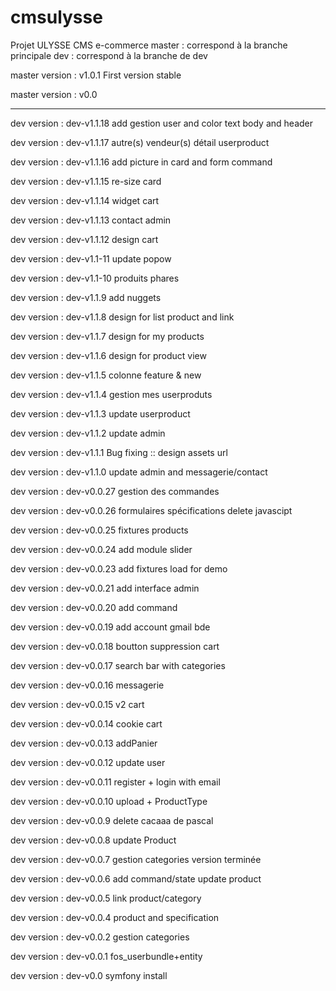 # cmsulysse
Projet ULYSSE CMS e-commerce
master  : correspond à la branche principale
dev     : correspond à la branche de dev



master version : v1.0.1
First version stable

master version : v0.0


--------------------------------
dev version : dev-v1.1.18
add gestion user and color text body and header

dev version : dev-v1.1.17
autre(s) vendeur(s) détail userproduct

dev version : dev-v1.1.16
add picture in card and form command

dev version : dev-v1.1.15
re-size card

dev version : dev-v1.1.14
widget cart

dev version : dev-v1.1.13
contact admin

dev version : dev-v1.1.12
design cart

dev version : dev-v1.1-11
update popow

dev version : dev-v1.1-10
produits phares

dev version : dev-v1.1.9
add nuggets

dev version : dev-v1.1.8
design for list product and link

dev version : dev-v1.1.7
design for my products

dev version : dev-v1.1.6
design for product view

dev version : dev-v1.1.5
colonne feature & new

dev version : dev-v1.1.4
gestion mes userproduts

dev version : dev-v1.1.3
update userproduct

dev version : dev-v1.1.2
update admin

dev version : dev-v1.1.1
Bug fixing :: design assets url

dev version : dev-v1.1.0
update admin and messagerie/contact

dev version    : dev-v0.0.27
gestion des commandes

dev version    : dev-v0.0.26
formulaires spécifications delete javascipt

dev version    : dev-v0.0.25
fixtures products

dev version    : dev-v0.0.24
add module slider

dev version    : dev-v0.0.23
add fixtures load for demo

dev version    : dev-v0.0.21
add interface admin

dev version    : dev-v0.0.20
add command

dev version    : dev-v0.0.19
add account gmail bde

dev version    : dev-v0.0.18
boutton suppression cart

dev version    : dev-v0.0.17
search bar with categories

dev version    : dev-v0.0.16
messagerie

dev version    : dev-v0.0.15
v2 cart

dev version    : dev-v0.0.14
cookie cart

dev version    : dev-v0.0.13
addPanier

dev version    : dev-v0.0.12
update user

dev version    : dev-v0.0.11
register + login with email

dev version    : dev-v0.0.10
upload + ProductType

dev version    : dev-v0.0.9
delete cacaaa de pascal

dev version    : dev-v0.0.8
update Product

dev version    : dev-v0.0.7
gestion categories version terminée

dev version    : dev-v0.0.6
add command/state update product

dev version    : dev-v0.0.5
link product/category

dev version    : dev-v0.0.4
product and specification

dev version    : dev-v0.0.2
gestion categories

dev version    : dev-v0.0.1
fos_userbundle+entity

dev version    : dev-v0.0
symfony install

